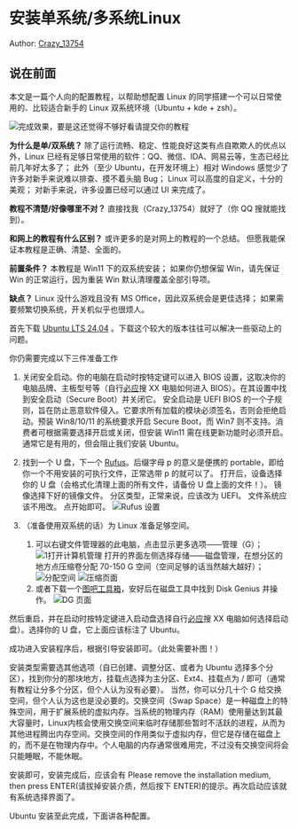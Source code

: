 # 安装单系统/多系统Linux

Author: [Crazy_13754](https://github.com/Crazy-13754)

## 说在前面

本文是一篇个人向的配置教程，以帮助想配置 Linux 的同学搭建一个可以日常使用的、比较适合新手的 Linux 双系统环境（Ubuntu + kde + zsh）。

![完成效果，要是这还觉得不够好看请提交你的教程](image/env_2/1726126421340.png)

**为什么是单/双系统？**
除了运行流畅、稳定、性能良好这类有点自欺欺人的优点以外，Linux 已经有足够日常使用的软件：QQ、微信、IDA、网易云等，生态已经比前几年好太多了；
此外（至少 Ubuntu，在开发环境上）相对 Windows 感觉少了许多对新手来说难以排查、摸不着头脑 Bug；
Linux 可以高度的自定义，十分的美观；
对新手来说，许多设置已经可以通过 UI 来完成了。

**教程不清楚/好像哪里不对？**
直接找我（Crazy_13754）就好了（你 QQ 搜就能找到）。

**和网上的教程有什么区别？**
或许更多的是对网上的教程的一个总结。
但愿我能保证本教程是正确、清楚、全面的。

**前置条件？**
本教程是 Win11 下的双系统安装；
如果你仍想保留 Win，请先保证 Win 的正常运行，因为重装 Win 默认清理覆盖全部引导项。

**缺点？**
Linux 没什么游戏且没有 MS Office，因此双系统会是更佳选择；
如果需要频繁切换系统，开关机似乎也很烦人。

首先下载 [Ubuntu LTS 24.04](https://cn.ubuntu.com/download) 。下载这个较大的版本往往可以解决一些驱动上的问题。

你仍需要完成以下三件准备工作

1. 关闭安全启动。你的电脑在启动时按特定键可以进入 BIOS 设置，这取决你的电脑品牌、主板型号等（自行[必应](https://cn.bing.com/)搜 XX 电脑如何进入 BIOS）。在其设置中找到安全启动（Secure Boot）并关闭它。
   安全启动是 UEFI BIOS 的一个子规则，旨在防止恶意软件侵入。它要求所有加载的模块必须签名，否则会拒绝启动。预装 Win8/10/11 的系统要求开启 Secure Boot，而 Win7 则不支持。消费者可根据需要选择开启或关闭，但安装 Win11 需在线更新功能时必须开启。
   通常它是有用的，但会阻止我们安装 Ubuntu。

2. 找到一个 U 盘，下一个 [Rufus](https://rufus.ie/downloads/)。后缀字母 p 的意义是便携的 portable，即给你一个不用安装的可执行文件，正常选带 p 的就可以了。
   打开后，设备选择你的 U 盘（会格式化清理上面的所有文件，请备份 U 盘上面的文件！）。
   镜像选择下好的镜像文件。
   分区类型，正常来说，应该改为 UEFI。
   文件系统应该不用改。
   点开始即可。
   ![Rufus 设置](image/env_2/1726131415433.png)
3. （准备使用双系统的话）为 Linux 准备足够空间。
   1. 可以右键文件管理器的此电脑，点击显示更多选项——管理（G）；
   ![1打开计算机管理](image/env_2/1726130564061.png)
   打开的界面左侧选择存储——磁盘管理，在想分区的地方点压缩卷分配 70-150 G 空间（空间足够的话当然越大越好）；
   ![分配空间](image/env_2/1726131306403.png)
   ![压缩页面](image/env_2/1726131351745.png)
   2. 或者下载一个[图吧工具箱](https://www.tbtool.cn/)，安好后在磁盘工具中找到 Disk Genius 并操作。
   ![DG 页面](image/env_2/1726131371212.png)

然后重启，并在启动时按特定键进入启动盘选择自行[必应](https://cn.bing.com/)搜 XX 电脑如何选择启动盘）。选择你的 U 盘，它上面应该标注了 Ubuntu。

成功进入安装程序后，根据引导安装即可。（此处需要补图！）

安装类型需要选其他选项（自已创建、调整分区、或者为 Ubuntu 选择多个分区），找到你分的那块地方，挂载点选择为主分区、Ext4、挂载点为 / 即可（通常有教程让分多个分区，但个人认为没有必要）。
当然，你可以分几十个 G 给交换空间，但个人认为这也是没必要的。交换空间（Swap Space）是一种磁盘上的特殊空间，用于扩展系统的虚拟内存。当系统的物理内存（RAM）使用量达到其最大容量时，Linux内核会使用交换空间来临时存储那些暂时不活跃的进程，从而为其他进程腾出内存空间。交换空间的作用类似于虚拟内存，但它是存储在磁盘上的，而不是在物理内存中。个人电脑的内存通常很难用完，不过没有交换空间将会只能睡眠，不能休眠。

安装即可，安装完成后，应该会有 Please remove the installation medium, then press ENTER(请拔掉安装介质，然后按下 ENTER)的提示。再次启动应该就有系统选择界面了。

Ubuntu 安装至此完成，下面讲各种配置。
